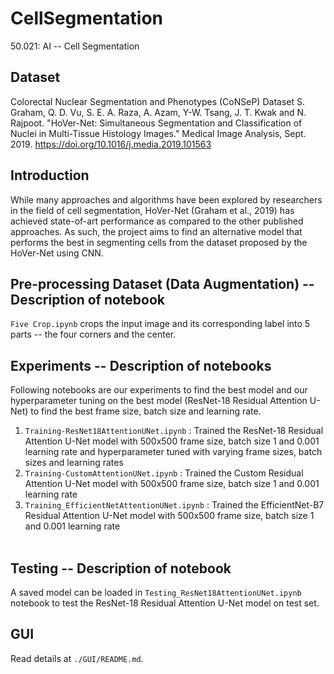 # CellSegmentation
50.021: AI -- Cell Segmentation 

## Dataset 
Colorectal Nuclear Segmentation and Phenotypes (CoNSeP) Dataset
S. Graham, Q. D. Vu, S. E. A. Raza, A. Azam, Y-W. Tsang, J. T. Kwak and N. Rajpoot. "HoVer-Net: Simultaneous Segmentation and Classification of Nuclei in Multi-Tissue Histology Images." Medical Image Analysis, Sept. 2019. https://doi.org/10.1016/j.media.2019.101563

## Introduction 
While many approaches and algorithms have been explored by researchers in the field of cell segmentation, HoVer-Net (Graham et al., 2019) has achieved state-of-art performance as compared to the other published approaches. As such, the project aims to find an alternative model that performs the best in segmenting cells from the dataset proposed by the HoVer-Net using CNN. 

## Pre-processing Dataset (Data Augmentation) -- Description of notebook
`Five Crop.ipynb` crops the input image and its corresponding label into 5 parts -- the four corners and the center.

## Experiments -- Description of notebooks
Following notebooks are our experiments to find the best model and our hyperparameter tuning on the best model (ResNet-18 Residual Attention U-Net) to find the best frame size, batch size and learning rate.
1. `Training-ResNet18AttentionUNet.ipynb` :  Trained the ResNet-18 Residual Attention U-Net model with 500x500 frame size, batch size 1 and 0.001 learning rate and hyperparameter tuned with varying frame sizes, batch sizes and learning rates
2. `Training-CustomAttentionUNet.ipynb` : Trained the Custom Residual Attention U-Net model with 500x500 frame size, batch size 1 and 0.001 learning rate
3. `Training_EfficientNetAttentionUNet.ipynb` : Trained the EfficientNet-B7 Residual Attention U-Net model with 500x500 frame size, batch size 1 and 0.001 learning rate<br><br>  

## Testing -- Description of notebook
A saved model can be loaded in `Testing_ResNet18AttentionUNet.ipynb` notebook to test the ResNet-18 Residual Attention U-Net model on test set.

## GUI
Read details at `./GUI/README.md`.
